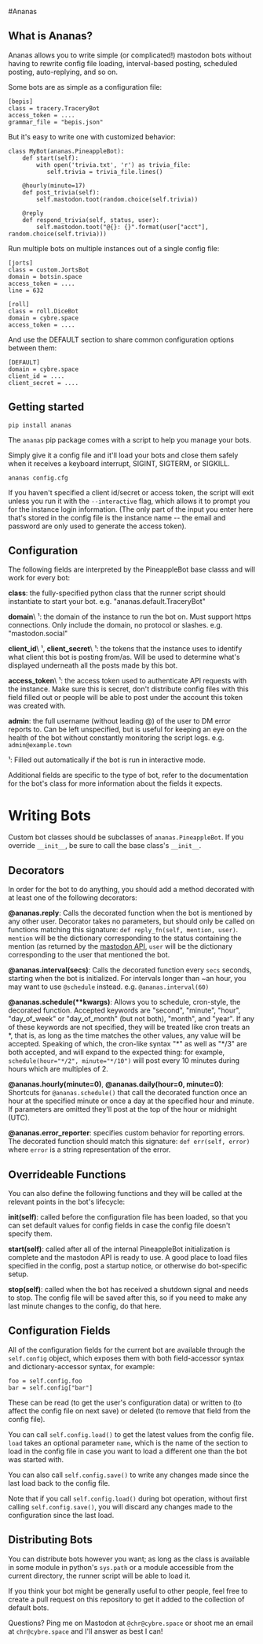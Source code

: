 #Ananas

## What is Ananas?

Ananas allows you to write simple (or complicated!) mastodon bots without having
to rewrite config file loading, interval-based posting, scheduled posting,
auto-replying, and so on.

Some bots are as simple as a configuration file:

    [bepis]
    class = tracery.TraceryBot
    access_token = ....
    grammar_file = "bepis.json"

But it's easy to write one with customized behavior:

    class MyBot(ananas.PineappleBot):
        def start(self):
            with open('trivia.txt', 'r') as trivia_file:
               self.trivia = trivia_file.lines()

        @hourly(minute=17)
        def post_trivia(self):
            self.mastodon.toot(random.choice(self.trivia))

        @reply
        def respond_trivia(self, status, user):
            self.mastodon.toot("@{}: {}".format(user["acct"], random.choice(self.trivia)))

Run multiple bots on multiple instances out of a single config file:

    [jorts]
    class = custom.JortsBot
    domain = botsin.space
    access_token = ....
    line = 632

    [roll]
    class = roll.DiceBot
    domain = cybre.space
    access_token = ....

And use the DEFAULT section to share common configuration options between them:

    [DEFAULT]
    domain = cybre.space
    client_id = ....
    client_secret = ....

## Getting started

    pip install ananas

The `ananas` pip package comes with a script to help you manage your bots.

Simply give it a config file and it'll load your bots and close them safely
when it receives a keyboard interrupt, SIGINT, SIGTERM, or SIGKILL.

    ananas config.cfg

If you haven't specified a client id/secret or access token, the script will
exit unless you run it with the `--interactive` flag, which allows it to
prompt you for the instance login information. (The only part of the input
you enter here that's stored in the config file is the instance name -- the
email and password are only used to generate the access token).

## Configuration

The following fields are interpreted by the PineappleBot base classs and will
work for every bot:

**class**: the fully-specified python class that the runner script should
instantiate to start your bot. e.g. "ananas.default.TraceryBot"

**domain**\ ¹: the domain of the instance to run the bot on. Must support https
connections. Only include the domain, no protocol or slashes. e.g.  "mastodon.social"

**client\_id**\ ¹, **client\_secret**\ ¹: the tokens that the instance uses to identify
what client this bot is posting from/as. Will be used to determine what's
displayed underneath all the posts made by this bot.

**access\_token**\ ¹: the access token used to authenticate API requests with the
instance. Make sure this is secret, don't distribute config files with this
field filled out or people will be able to post under the account this token was
created with.

**admin**: the full username (without leading @) of the user to DM error reports to.
Can be left unspecified, but is useful for keeping an eye on the health of the
bot without constantly monitoring the script logs. e.g.  `admin@example.town`

¹: Filled out automatically if the bot is run in interactive mode.

Additional fields are specific to the type of bot, refer to the documentation
for the bot's class for more information about the fields it expects.

# Writing Bots

Custom bot classes should be subclasses of `ananas.PineappleBot`. If you
override `__init__`, be sure to call the base class's `__init__`.

## Decorators

In order for the bot to do anything, you should add a method decorated with at
least one of the following decorators:

**@ananas.reply**: Calls the decorated function when the bot is mentioned by any
other user. Decorator takes no parameters, but should only be called on
functions matching this signature: `def reply_fn(self, mention, user)`.
`mention` will be the dictionary corresponding to the status containing the
mention (as returned by the [mastodon API](https://github.com/tootsuite/documentation/blob/master/Using-the-API/API.md),
`user` will be the dictionary corresponding to the user that mentioned the bot.

**@ananas.interval(secs)**: Calls the decorated function every `secs` seconds,
starting when the bot is initialized. For intervals longer than ~an hour, you
may want to use `@schedule` instead. e.g. `@ananas.interval(60)`

**@ananas.schedule(\*\*kwargs)**: Allows you to schedule, cron-style, the
decorated function. Accepted keywords are "second", "minute", "hour",
"day\_of\_week" or "day\_of\_month" (but not both), "month", and "year". If any of
these keywords are not specified, they will be treated like cron treats an \*,
that is, as long as the time matches the other values, any value will be
accepted. Speaking of which, the cron-like syntax "\*" as well as "\*/3" are
both accepted, and will expand to the expected thing: for example,
`schedule(hour="*/2", minute="*/10")` will post every 10 minutes during hours
which are multiples of 2.

**@ananas.hourly(minute=0)**, **@ananas.daily(hour=0, minute=0)**: Shortcuts for
`@ananas.schedule()` that call the decorated function once an hour at the
specified minute or once a day at the specified hour and minute. If parameters
are omitted they'll post at the top of the hour or midnight (UTC).

**@ananas.error\_reporter**: specifies custom behavior for reporting errors. The
decorated function should match this signature: `def err(self, error)` where
`error` is a string representation of the error.

## Overrideable Functions

You can also define the following functions and they will be called at the
relevant points in the bot's lifecycle:

**init(self)**: called before the configuration file has been loaded, so
that you can set default values for config fields in case the config file
doesn't specify them.

**start(self)**: called after all of the internal PineappleBot initialization is
complete and the mastodon API is ready to use. A good place to load files
specified in the config, post a startup notice, or otherwise do bot-specific
setup.

**stop(self)**: called when the bot has received a shutdown signal and needs to
stop. The config file will be saved after this, so if you need to make any last
minute changes to the config, do that here.

## Configuration Fields

All of the configuration fields for the current bot are available through the
`self.config` object, which exposes them with both field-accessor syntax and
dictionary-accessor syntax, for example:

    foo = self.config.foo
    bar = self.config["bar"]

These can be read (to get the user's configuration data) or written to (to
affect the config file on next save) or deleted (to remove that field from the
config file).

You can call `self.config.load()` to get the latest values from the config
file. `load` takes an optional parameter `name`, which is the name of the
section to load in the config file in case you want to load a different one than
the bot was started with.

You can also call `self.config.save()` to write any changes made since the last
load back to the config file.

Note that if you call `self.config.load()` during bot operation, without first
calling `self.config.save()`, you will discard any changes made to the
configuration since the last load.

## Distributing Bots

You can distribute bots however you want; as long as the class is available in
some module in python's `sys.path` or a module accessible from the current
directory, the runner script will be able to load it.

If you think your bot might be generally useful to other people, feel free to
create a pull request on this repository to get it added to the collection of
default bots.


Questions? Ping me on Mastodon at `@chr@cybre.space` or shoot me an email at
`chr@cybre.space` and I'll answer as best I can!
